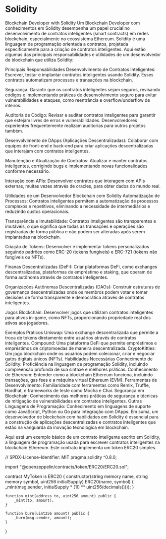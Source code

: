 # Solidity
Blockchain Developer with Solidity
Um Blockchain Developer com conhecimentos em Solidity desempenha um papel crucial no desenvolvimento de contratos inteligentes (smart contracts) em redes blockchain, especialmente no ecossistema Ethereum. Solidity é uma linguagem de programação orientada a contratos, projetada especificamente para a criação de contratos inteligentes. Aqui estão algumas das principais responsabilidades e utilidades de um desenvolvedor de blockchain que utiliza Solidity:

Principais Responsabilidades
Desenvolvimento de Contratos Inteligentes: Escrever, testar e implantar contratos inteligentes usando Solidity. Esses contratos automatizam processos e transações na blockchain.

Segurança: Garantir que os contratos inteligentes sejam seguros, revisando códigos e implementando práticas de desenvolvimento seguro para evitar vulnerabilidades e ataques, como reentrância e overflow/underflow de inteiros.

Auditoria de Código: Revisar e auditar contratos inteligentes para garantir que estejam livres de erros e vulnerabilidades. Desenvolvedores experientes frequentemente realizam auditorias para outros projetos também.

Desenvolvimento de DApps (Aplicações Descentralizadas): Colaborar com equipes de front-end e back-end para criar aplicações descentralizadas que interajam com contratos inteligentes.

Manutenção e Atualização de Contratos: Atualizar e manter contratos inteligentes, corrigindo bugs e implementando novas funcionalidades conforme necessário.

Interação com APIs: Desenvolver contratos que interagem com APIs externas, muitas vezes através de oracles, para obter dados do mundo real.

Utilidades de um Desenvolvedor Blockchain com Solidity
Automatização de Processos: Contratos inteligentes permitem a automatização de processos complexos e repetitivos, eliminando a necessidade de intermediários e reduzindo custos operacionais.

Transparência e Imutabilidade: Contratos inteligentes são transparentes e imutáveis, o que significa que todas as transações e operações são registradas de forma pública e não podem ser alteradas após serem implantadas na blockchain.

Criação de Tokens: Desenvolver e implementar tokens personalizados seguindo padrões como ERC-20 (tokens fungíveis) e ERC-721 (tokens não fungíveis ou NFTs).

Finanas Descentralizadas (DeFi): Criar plataformas DeFi, como exchanges descentralizadas, plataformas de empréstimo e staking, que operam de forma autônoma através de contratos inteligentes.

Organizações Autônomas Descentralizadas (DAOs): Construir estruturas de governança descentralizadas onde os membros podem votar e tomar decisões de forma transparente e democrática através de contratos inteligentes.

Jogos Blockchain: Desenvolver jogos que utilizam contratos inteligentes para ativos in-game, como NFTs, proporcionando propriedade real dos ativos aos jogadores.

Exemplos Práticos
Uniswap: Uma exchange descentralizada que permite a troca de tokens diretamente entre usuários através de contratos inteligentes.
Compound: Uma plataforma DeFi que permite empréstimos e empréstimos de criptomoedas de maneira descentralizada.
CryptoKitties: Um jogo blockchain onde os usuários podem colecionar, criar e negociar gatos digitais únicos (NFTs).
Habilidades Necessárias
Conhecimento de Solidity: Proficiência na linguagem de programação Solidity, incluindo compreensão profunda de sua sintaxe e melhores práticas.
Conhecimento de Ethereum: Entender como a blockchain Ethereum funciona, incluindo transações, gas fees e a máquina virtual Ethereum (EVM).
Ferramentas de Desenvolvimento: Familiaridade com ferramentas como Remix, Truffle, Hardhat, e frameworks de teste como Mocha e Chai.
Segurança em Blockchain: Conhecimento das melhores práticas de segurança e técnicas de mitigação de vulnerabilidades em contratos inteligentes.
Outras Linguagens de Programação: Conhecimento em linguagens de suporte como JavaScript, Python ou Go para integração com DApps.
Em suma, um desenvolvedor de blockchain com habilidades em Solidity é essencial para a construção de aplicações descentralizadas e contratos inteligentes que estão na vanguarda da inovação tecnológica em blockchain.

Aqui está um exemplo básico de um contrato inteligente escrito em Solidity, a linguagem de programação usada para escrever contratos inteligentes na blockchain Ethereum. Este contrato implementa um token ERC20 simples.
  
// SPDX-License-Identifier: MIT
pragma solidity ^0.8.0;

import "@openzeppelin/contracts/token/ERC20/ERC20.sol";

contract MyToken is ERC20 {
    constructor(string memory name, string memory symbol, uint256 initialSupply) ERC20(name, symbol) {
        _mint(msg.sender, initialSupply * (10 ** uint256(decimals())));
    }

    function mint(address to, uint256 amount) public {
        _mint(to, amount);
    }

    function burn(uint256 amount) public {
        _burn(msg.sender, amount);
    }
}

